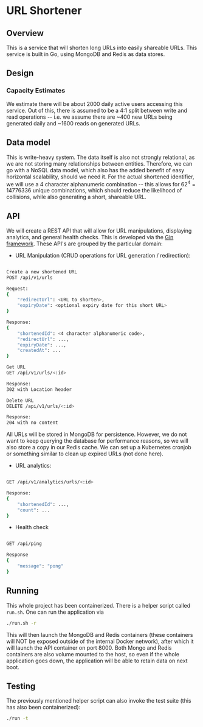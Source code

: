 # URL Shortener

## Overview

This is a service that will shorten long URLs into easily shareable URLs. This service is built in Go, using MongoDB and Redis as data stores.

## Design

### Capacity Estimates

We estimate there will be about 2000 daily active users accessing this service. Out of this, there is assumed to be a 4:1 split between write and read operations -- i.e. we assume there are ~400 new URLs being generated daily and ~1600 reads on generated URLs.


## Data model

This is write-heavy system. The data itself is also not strongly relational, as we are not storing many relationships between entities. Therefore, we can go with a NoSQL data model, which also has the added benefit of easy horizontal scalability, should we need it. For the actual shortened identifier, we will use a 4 character alphanumeric combination -- this allows for 62<sup>4</sup> = 14776336 unique combinations, which should reduce the likelihood of collisions, while also generating a short, shareable URL.

## API

We will create a REST API that will allow for URL manipulations, displaying analytics, and general health checks. This is developed via the [Gin framework](https://gin-gonic.com/docs/). These API's are grouped by the particular domain:
* URL Manipulation (CRUD operations for URL generation / redirection):
```sh

Create a new shortened URL
POST /api/v1/urls

Request:
{
    "redirectUrl": <URL to shorten>,
    "expiryDate": <optional expiry date for this short URL>
}

Response:
{
    "shortenedId": <4 character alphanumeric code>,
    "redirectUrl": ...,
    "expiryDate": ...,
    "createdAt": ...
}

Get URL
GET /api/v1/urls/<:id>

Response:
302 with Location header

Delete URL
DELETE /api/v1/urls/<:id>

Response:
204 with no content
```

All URLs will be stored in MongoDB for persistence. However, we do not want to keep querying the database for performance reasons, so we will also store a copy in our Redis cache. We can set up a Kubernetes cronjob or something similar to clean up expired URLs (not done here).

* URL analytics:
```sh

GET /api/v1/analytics/urls/<:id>

Response:
{
    "shortenedId": ...,
    "count": ...
}
```

* Health check
```sh

GET /api/ping

Response
{
    "message": "pong"
}
```

## Running

This whole project has been containerized. There is a helper script called `run.sh`. One can run the application via
```sh
./run.sh -r
```

This will then launch the MongoDB and Redis containers (these containers will NOT be exposed outside of the internal Docker network), after which it will launch the API container on port 8000. Both Mongo and Redis containers are also volume mounted to the host, so even if the whole application goes down, the application will be able to retain data on next boot.

## Testing

The previously mentioned helper script can also invoke the test suite (this has also been containerized):
```sh
./run -t
```